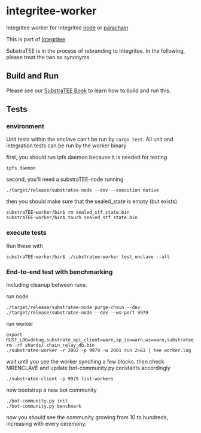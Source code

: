 # integritee-worker

Integritee worker for Integritee [node](https://github.com/integritee-network/integritee-node) or [parachain](https://github.com/integritee-network/parachain)

This is part of [Integritee](https://integritee.network)

SubstraTEE is in the process of rebranding to Integritee. In the following, please treat the two as synonyms

## Build and Run
Please see our [SubstraTEE Book](https://www.substratee.com/howto_worker.html) to learn how to build and run this.

## Tests
### environment
Unit tests within the enclave can't be run by `cargo test`. All unit and integration tests can be run by the worker binary

first, you should run ipfs daemon because it is needed for testing
```
ipfs daemon
```
second, you'll need a substraTEE-node running
```
./target/release/substratee-node --dev --execution native
```
then you should make sure that the sealed_state is empty (but exists)
```
substraTEE-worker/bin$ rm sealed_stf_state.bin
substraTEE-worker/bin$ touch sealed_stf_state.bin
```

### execute tests
Run these with
```
substraTEE-worker/bin$ ./substratee-worker test_enclave --all
```

### End-to-end test with benchmarking

Including cleanup between runs:

run node
```
./target/release/substratee-node purge-chain --dev
./target/release/substratee-node --dev --ws-port 9979
```

run worker

```
export RUST_LOG=debug,substrate_api_client=warn,sp_io=warn,ws=warn,substratee_worker=info,substratee_worker_enclave=info,sp_io::misc=debug,runtime=debug,substratee_worker_enclave::state=warn,substratee_stf::sgx=info,chain_relay=warn,rustls=warn
rm -rf shards/ chain_relay_db.bin
./substratee-worker -r 2002 -p 9979 -w 2001 run 2>&1 | tee worker.log
```

wait until you see the worker synching a few blocks. then check MRENCLAVE and update bot-community.py constants accordingly

```
./substratee-client -p 9979 list-workers
```

now bootstrap a new bot community

```
./bot-community.py init
./bot-community.py benchmark
```

now you should see the community growing from 10 to hundreds, increasing with every ceremony.
